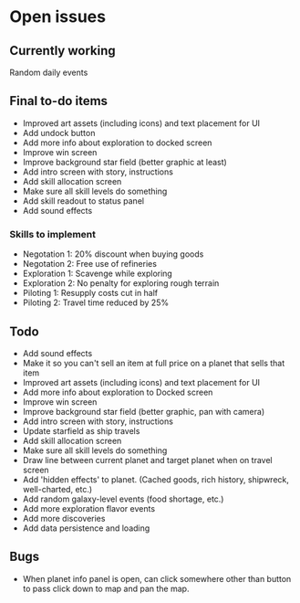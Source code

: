 # Open issues

## Currently working

Random daily events

## Final to-do items

- Improved art assets (including icons) and text placement for UI
- Add undock button
- Add more info about exploration to docked screen
- Improve win screen
- Improve background star field (better graphic at least)
- Add intro screen with story, instructions
- Add skill allocation screen
- Make sure all skill levels do something
- Add skill readout to status panel
- Add sound effects

### Skills to implement
- Negotation 1: 20% discount when buying goods
- Negotation 2: Free use of refineries
- Exploration 1: Scavenge while exploring
- Exploration 2: No penalty for exploring rough terrain
- Piloting 1: Resupply costs cut in half
- Piloting 2: Travel time reduced by 25%

## Todo

- Add sound effects
- Make it so you can't sell an item at full price on a planet that sells that item
- Improved art assets (including icons) and text placement for UI
- Add more info about exploration to Docked screen
- Improve win screen
- Improve background star field (better graphic, pan with camera)
- Add intro screen with story, instructions
- Update starfield as ship travels
- Add skill allocation screen
- Make sure all skill levels do something
- Draw line between current planet and target planet when on travel screen
- Add 'hidden effects' to planet. (Cached goods, rich history, shipwreck, well-charted, etc.)
- Add random galaxy-level events (food shortage, etc.)
- Add more exploration flavor events
- Add more discoveries
- Add data persistence and loading

## Bugs

- When planet info panel is open, can click somewhere other than button to pass
click down to map and pan the map.